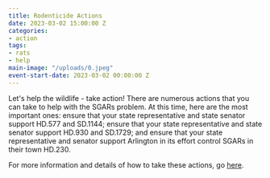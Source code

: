 ```yaml
---
title: Rodenticide Actions
date: 2023-03-02 15:00:00 Z
categories:
- action
tags:
- rats
- help
main-image: "/uploads/0.jpeg"
event-start-date: 2023-03-02 00:00:00 Z
---
```


Let's help the wildlife - take action! There are numerous actions that you can take to help with the SGARs problem. At this time, here are the most important ones: ensure that your state representative and state senator support HD.577 and SD.1144; ensure that your state representative and state senator support HD.930 and SD.1729; and ensure that your state representative and senator support Arlington in its effort control SGARs in their town HD.230.

For more information and details of how to take these actions, go [here](https://docs.google.com/document/d/11BHCjs9Luw-z9G4UPbc9yumLaSpDTdhZZVQPZzl2FIk/edit).